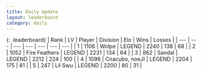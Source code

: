 ```yaml
---
title: Daily Update
layout: leaderboard
category: daily
---
```


{: .leaderboard}
| Rank | LV | Player | Division | Elo | Wins | Losses |
| --- | --- | --- | --- | --- | --- | --- |
| <span data-change="0">1</span> | 1106 | <span title="ID: 204953">Wolpe</span> | LEGEND | <span data-change="-3">2240</span> | <span data-change="6">138</span> | <span data-change="2">68</span> |
| <span data-change="0">2</span> | 1052 | <span title="ID: 357425">Fire Feathers</span> | LEGEND | <span data-change="-8">2231</span> | <span data-change="1">134</span> | <span data-change="1">64</span> |
| <span data-change="0">3</span> | 862 | <span title="ID: 315148">Sandal</span> | LEGEND | <span data-change="1">2212</span> | <span data-change="9">224</span> | <span data-change="4">100</span> |
| <span data-change="5">4</span> | 1096 | <span title="ID: 203132">Cnacubo, noeJI</span> | LEGEND | <span data-change="70">2204</span> | <span data-change="34">175</span> | <span data-change="10">81</span> |
| <span data-change="2">5</span> | 247 | <span title="ID: 468342">Lil Swu</span> | LEGEND | <span data-change="60">2200</span> | <span data-change="15">80</span> | <span data-change="6">31</span> |